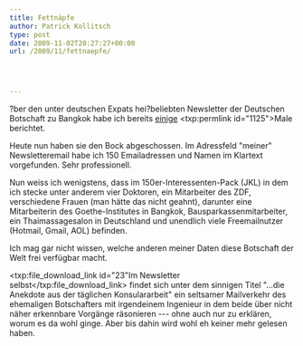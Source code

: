 ```yaml
---
title: Fettnäpfe
author: Patrick Kollitsch
type: post
date: 2009-11-02T20:27:27+00:00
url: /2009/11/fettnaepfe/




---
```

?ber den unter deutschen Expats hei?beliebten Newsletter der Deutschen Botschaft zu Bangkok habe ich bereits</a> <a href="1163">einige</a> <txp:permlink id="1125">Male berichtet.

Heute nun haben sie den Bock abgeschossen. Im Adressfeld "meiner" Newsletteremail habe ich 150 Emailadressen und Namen im Klartext vorgefunden. Sehr professionell.

Nun weiss ich wenigstens, dass im 150er-Interessenten-Pack (<span class="caps">JKL</span>) in dem ich stecke unter anderem vier Doktoren, ein Mitarbeiter des <span class="caps">ZDF</span>, verschiedene Frauen (man hätte das nicht geahnt), darunter eine Mitarbeiterin des Goethe-Institutes in Bangkok, Bausparkassenmitarbeiter, ein Thaimassagesalon in Deutschland und unendlich viele Freemailnutzer (Hotmail, Gmail, <span class="caps">AOL</span>) befinden.

Ich mag gar nicht wissen, welche anderen meiner Daten diese Botschaft der Welt frei verfügbar macht.

<txp:file\_download\_link id="23"Im Newsletter selbst</txp:file\_download\_link> findet sich unter dem sinnigen Titel "...die Anekdote aus der täglichen Konsulararbeit" ein seltsamer Mailverkehr des ehemaligen Botschafters mit irgendeinem Ingenieur in dem beide über nicht näher erkennbare Vorgänge räsonieren --- ohne auch nur zu erklären, worum es da wohl ginge. Aber bis dahin wird wohl eh keiner mehr gelesen haben.

